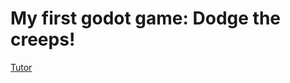 # My first godot game: Dodge the creeps!

[Tutor](https://docs.godotengine.org/ru/stable/getting_started/step_by_step/your_first_game.html)